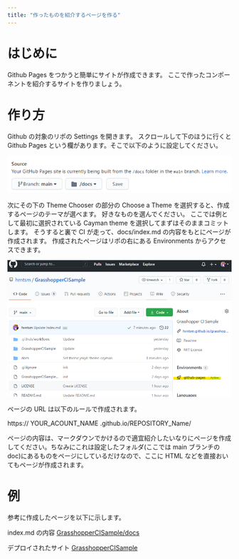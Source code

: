 ```yaml
---
title: "作ったものを紹介するページを作る"
---
```


# はじめに

Github Pages をつかうと簡単にサイトが作成できます。
ここで作ったコンポーネントを紹介するサイトを作りましょう。

# 作り方

Github の対象のリポの Settings を開きます。
スクロールして下のほうに行くと Github Pages という欄があります。そこで以下のように設定してください。

![](https://github.com/hrntsm/zenn_articles/blob/master/books/grasshopper-ci/image/Pages.png?raw=true)

次にその下の Theme Chooser の部分の Choose a Theme を選択すると、作成するページのテーマが選べます。
好きなものを選んでください。
ここでは例として最初に選択されている Cayman theme を選択してまずはそのままコミットします。
そうすると裏で CI が走って、docs/index.md の内容をもとにページが作成されます。
作成されたページはリポの右にある Environments からアクセスできます。

![](https://github.com/hrntsm/zenn_articles/blob/master/books/grasshopper-ci/image/environment.png?raw=true)

ページの URL は以下のルールで作成されます。

https:// YOUR_ACOUNT_NAME .github.io/REPOSITORY_Name/

ページの内容は、マークダウンでかけるので適宜紹介したいなりにページを作成してください。ちなみにこれは設定したフォルダ(ここでは main ブランチの doc)にあるものをページにしているだけなので、ここに HTML などを直接おいてもページが作成されます。

# 例

参考に作成したページを以下に示します。

index.md の内容 [GrasshopperCISample/docs](https://github.com/hrntsm/GrasshopperCISample/tree/main/docs)

デプロイされたサイト [GrasshopperCISample](https://hrntsm.github.io/GrasshopperCISample/)

